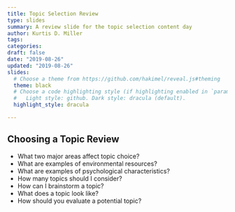 ```yaml
---
title: Topic Selection Review
type: slides
summary: A review slide for the topic selection content day
author: Kurtis D. Miller
tags:
categories: 
draft: false
date: "2019-08-26"
updated: "2019-08-26"
slides:
  # Choose a theme from https://github.com/hakimel/reveal.js#theming
  theme: black
  # Choose a code highlighting style (if highlighting enabled in `params.toml`)
  #   Light style: github. Dark style: dracula (default).
  highlight_style: dracula

---
```


Choosing a Topic Review
-----------------------

* What two major areas affect topic choice?
* What are examples of environmental resources?
* What are examples of psychological characteristics?
* How many topics should I consider?
* How can I brainstorm a topic?
* What does a topic look like?
* How should you evaluate a potential topic?

